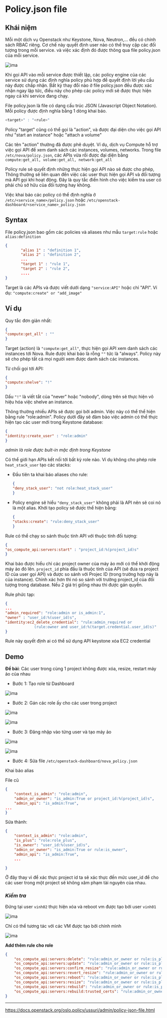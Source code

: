 # Policy.json file 

## Khái niệm

Mỗi một dịch vụ Openstack như Keystone, Nova, Neutron,... đều có chính sách RBAC riêng. Cơ chế này quyết định user nào có thể truy cập các đối tượng trong mỗi service. và việc xác định đó được thông qua file policy.json của mỗi service.

![ima](../images/policyfile.png)


Khi gọi API vào mỗi service được thiết lập, các policy engine của các service sử dụng các định nghĩa policy phù hợp để quyết định lời yêu cầu này được chấp nhận. Bất kỳ thay đổi nào ở file policy.json đều được xác nhận ngay lập tức, điều này cho phép các policy mới sẽ được thực hiện ngay cả khi service đang chạy.

File policy.json là file có dạng cấu trúc JSON (Javascript Object Notation). Mỗi policy được định nghĩa bằng 1 dòng khai báo.
```js
<target>" : "<rule>"
```

Policy "target" cũng có thể gọi là "action", và được đại diện cho việc gọi API như "start an instance" hoặc "attach a volume"

Các tên "action" thường đã được phê duyệt. Ví dụ, dịch vụ Compute hỗ trợ việc gọi API để xem danh sách các instances, volumes, networks. Trong file `/etc/nova/policy.json`, các APIs vừa rồi được đại diện bằng `compute:get_all, volume:get_all, network:get_all` 

Policy rule sẽ quyết định những thực hiện gọi API nào sẽ được cho phép, Thông thường sẽ liên quan đến việc các user thực hiện gọi API và đối tượng mà API gọi khi hoạt động. Đây là quy tắc điển hình cho việc kiểm tra user có phải chủ sở hữu của đối tượng hay không.

Việc khai báo các policy có thể định nghĩa ở `/etc/<service_name>/policy.json` hoặc `/etc/openstack-dashboard/<service_name>_policy.json`


## Syntax
File policy.json bao gồm các policies và aliases như mẫu `target:rule` hoặc `alias:definition` 
```json
{
       "alias 1" : "definition 1",
       "alias 2" : "definition 2",
       ...
       "target 1" : "rule 1",
       "target 2" : "rule 2",
       ....
}
```
Target là các APIs và được viết dưới dạng `"service:API"` hoặc chỉ "API". Ví dụ: `"compute:create" or "add_image"`


## Ví dụ
Quy tắc đơn giản nhất:
```json
{
"compute:get_all" : ""
}
```
Target (action) là `"compute:get_all"`, thực hiện gọi API xem danh sách các instances tới Nova. Rule được khai báo là rỗng `""` tức là "always". Policy này sẽ cho phép tất cả mọi người xem được danh sách các instances.

Từ chối gọi tới API:
```json
{
"compute:shelve": "!"
}
```
Dấu `"!"` là viết tắt của "never" hoặc "nobody", dòng trên sẽ thực hiện vô hiệu hóa việc shelve an instance.

Thông thường nhiều APIs sẽ được gọi bởi admin. Việc này có thể thể hiện bằng rule "role:admin". Policy dưới đây sẽ đảm bảo việc admin có thể thực hiện tạo các user mới trong Keystone database:
```json
{
"identity:create_user" : "role:admin"
}
```
*admin là role được bult-in mặc định trong Keystone*

Có thể giới hạn APIs kết nối tới bất kỳ role nào. Ví dụ không cho phép role `heat_stack_user` tạo các stacks:

   - Đầu tiên ta khai báo aliases cho rule:
        ```json
        {
        "deny_stack_user": "not role:heat_stack_user"
        }
        ```   
   - Policy engine sẽ hiểu `"deny_stack_user"` không phải là API nên sẽ coi nó là một alias. Khởi tạo policy sẽ được thể hiện bằng:
        ```json
        {
        "stacks:create": "rule:deny_stack_user"
        }
        ```
    
Rule có thể chạy so sánh thuộc tính API với thuộc tính đối tượng:
```json
{
"os_compute_api:servers:start" : "project_id:%(project_id)s"
}
```
Khai báo được hiểu chỉ các project owner của máy ảo mới có thể khởi động máy ảo đó lên. `project_id` phía đầu là thuộc tính của API (sẽ đưa ra project ID của user gọi API) và được so sánh với Projec ID (trong trường hợp này là của instance). Chính xác hơn thì nó so sánh với trường project_id của đối tượng trong database. Nếu 2 giá trị giống nhau thì được gán quyền.

Rule phức tạp:
```json
{
...
"admin_required": "role:admin or is_admin:1",
"owner" : "user_id:%(user_id)s",
"identity:ec2_delete_credential": "rule:admin_required or
             (rule:owner and user_id:%(target.credential.user_id)s)"
}
```
Rule này quyết định ai có thể sử dụng API keystone xóa EC2 credential


## Demo
**Đề bài**: Các user trong cùng 1 project không được xóa, resize, restart máy ảo của nhau

- Bước 1: Tạo role từ Dashboard

![ima](../images/policyfile-1.png)

- Bước 2: Gán các role ấy cho các user trong project

![ima](../images/policyfile-2.png)


![ima](../images/policyfile-3.png)

- Bước 3: Đăng nhập vào từng user và tạo máy ảo

![ima](../images/policyfile-4.png)

![ima](../images/policyfile-5.png)



- Bước 4: Sửa file `/etc/openstack-dashboard/nova_policy.json`

Khai báo alias

File cũ 
```json
{
    "context_is_admin": "role:admin",
    "admin_or_owner": "is_admin:True or project_id:%(project_id)s",
    "admin_api": "is_admin:True",
...
}
```

Sửa thành:
```json
{
    "context_is_admin": "role:admin",
    "is_plus": "role:role_plus",
    "is_owner": "user_id:%(user_id)s",
    "admin_or_owner": "is_admin:True or rule:is_owner",
    "admin_api": "is_admin:True",
    ...

}
```
Ở đây thay vì để xác thực project id ta sẽ xác thực đến mức user_id để cho các user trong một project sẽ không xâm phạm tài nguyên của nhau.

### *Kiểm tra*

Đứng tại user `vinh02` thực hiện xóa và reboot vm được tạo bởi user `vinh01`

![ima](../images/policyfile-6.png)

Chỉ có thể tương tác với các VM được tạo bởi chính mình

![ima](../images/policyfile-7.png)


**Add thêm rule cho role**
```json
{
    "os_compute_api:servers:delete": "rule:admin_or_owner or rule:is_plus",
    "os_compute_api:servers:update": "rule:admin_or_owner or rule:is_plus",
    "os_compute_api:servers:confirm_resize": "rule:admin_or_owner or rule:is_plus",
    "os_compute_api:servers:revert_resize": "rule:admin_or_owner or rule:is_plus",
    "os_compute_api:servers:reboot": "rule:admin_or_owner or rule:is_plus",
    "os_compute_api:servers:resize": "rule:admin_or_owner or rule:is_plus",
    "os_compute_api:servers:rebuild": "rule:admin_or_owner or rule:is_plus",
    "os_compute_api:servers:rebuild:trusted_certs": "rule:admin_or_owner or rule:is_plus",
}
```




---
https://docs.openstack.org/oslo.policy/ussuri/admin/policy-json-file.html